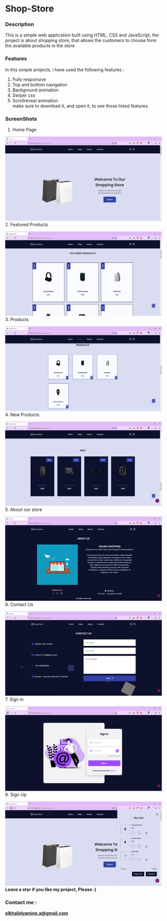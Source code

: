 # Shop-Store
### Description  
This is a simple web application built using HTML, CSS and JavaScript, the project is about shopping store, that allows the customers to choose form the available products in the store  
### Features  
In this simple projects, i have used the following features :  
1. Fully responsive
2. Top and bottom navigation  
3. Background animation
4. Swiper css
5. Scrollreveal animation   
make sure to download it, and open it, to see those listed features.  
### ScreenShots   
1. Home Page   
   
![](./assets/screenShots/capture-01.PNG)  
2. Featured Products    

![](./assets/screenShots/capture-02.PNG)  
3. Products  
   
![](./assets/screenShots/capture-03.PNG)  
4. New Products  

![](./assets/screenShots/capture-04.PNG)  
5. About our store  
     
![](./assets/screenShots/capture-05.PNG)  
6. Contact Us  
   
![](./assets/screenShots/capture-06.PNG)  
7. Sign in  
   
![](./assets/screenShots/capture-07.PNG)  
8. Sign Up  

![](./assets/screenShots/capture-08.PNG)  
**Leave a star if you like my project, Please :)**  
### Contact me :  
**elkhalidyamine.a@gmail.com**